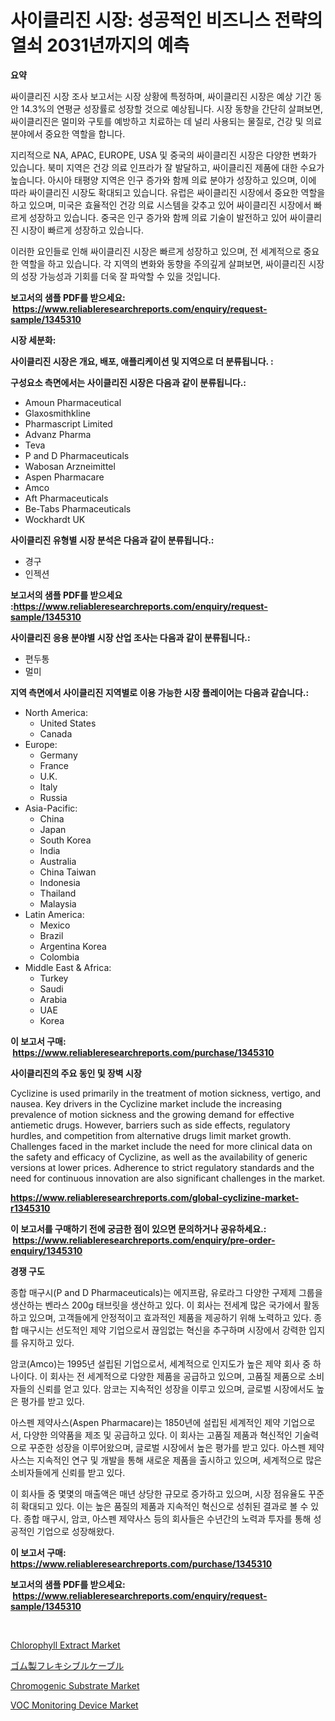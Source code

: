 <p><h1>사이클리진 시장: 성공적인 비즈니스 전략의 열쇠 2031년까지의 예측</h1></p><p><strong>요약</strong></p>
<p><p>싸이클리진 시장 조사 보고서는 시장 상황에 특정하며, 싸이클리진 시장은 예상 기간 동안 14.3%의 연평균 성장률로 성장할 것으로 예상됩니다. 시장 동향을 간단히 살펴보면, 싸이클리진은 멀미와 구토를 예방하고 치료하는 데 널리 사용되는 물질로, 건강 및 의료 분야에서 중요한 역할을 합니다.</p><p>지리적으로 NA, APAC, EUROPE, USA 및 중국의 싸이클리진 시장은 다양한 변화가 있습니다. 북미 지역은 건강 의료 인프라가 잘 발달하고, 싸이클리진 제품에 대한 수요가 높습니다. 아시아 태평양 지역은 인구 증가와 함께 의료 분야가 성장하고 있으며, 이에 따라 싸이클리진 시장도 확대되고 있습니다. 유럽은 싸이클리진 시장에서 중요한 역할을 하고 있으며, 미국은 효율적인 건강 의료 시스템을 갖추고 있어 싸이클리진 시장에서 빠르게 성장하고 있습니다. 중국은 인구 증가와 함께 의료 기술이 발전하고 있어 싸이클리진 시장이 빠르게 성장하고 있습니다.</p><p>이러한 요인들로 인해 싸이클리진 시장은 빠르게 성장하고 있으며, 전 세계적으로 중요한 역할을 하고 있습니다. 각 지역의 변화와 동향을 주의깊게 살펴보면, 싸이클리진 시장의 성장 가능성과 기회를 더욱 잘 파악할 수 있을 것입니다.</p></p>
<p><strong>보고서의 샘플 PDF를 받으세요: &nbsp;<a href="https://www.reliableresearchreports.com/enquiry/request-sample/1345310">https://www.reliableresearchreports.com/enquiry/request-sample/1345310</a></strong></p>
<p><strong>시장 세분화:</strong></p>
<p><strong> 사이클리진 시장은 개요, 배포, 애플리케이션 및 지역으로 더 분류됩니다. :</strong></p>
<p><strong>구성요소 측면에서는 사이클리진 시장은 다음과 같이 분류됩니다.:</strong></p>
<p><ul><li>Amoun Pharmaceutical</li><li>Glaxosmithkline</li><li>Pharmascript Limited</li><li>Advanz Pharma</li><li>Teva</li><li>P and D Pharmaceuticals</li><li>Wabosan Arzneimittel</li><li>Aspen Pharmacare</li><li>Amco</li><li>Aft Pharmaceuticals</li><li>Be-Tabs Pharmaceuticals</li><li>Wockhardt UK</li></ul></p>
<p><strong> 사이클리진 유형별 시장 분석은 다음과 같이 분류됩니다.:</strong></p>
<p><ul><li>경구</li><li>인젝션</li></ul></p>
<p><strong>보고서의 샘플 PDF를 받으세요 :<a href="https://www.reliableresearchreports.com/enquiry/request-sample/1345310">https://www.reliableresearchreports.com/enquiry/request-sample/1345310</a></strong></p>
<p><strong> 사이클리진 응용 분야별 시장 산업 조사는 다음과 같이 분류됩니다.:</strong></p>
<p><ul><li>편두통</li><li>멀미</li></ul></p>
<p><strong>지역 측면에서 사이클리진 지역별로 이용 가능한 시장 플레이어는 다음과 같습니다.:</strong></p>
<p><ul>
    <li>
        North America:
        <ul>
            <li>United States</li>
            <li>Canada</li>
        </ul>
    </li>
    <li>
        Europe:
        <ul>
            <li>Germany</li>
            <li>France</li>
            <li>U.K.</li>
            <li>Italy</li>
            <li>Russia</li>
        </ul>
    </li>
    <li>
        Asia-Pacific:
        <ul>
            <li>China</li>
            <li>Japan</li>
            <li>South Korea</li>
            <li>India</li>
            <li>Australia</li>
            <li>China Taiwan</li>
            <li>Indonesia</li>
            <li>Thailand</li>
            <li>Malaysia</li>
        </ul>
    </li>
    <li>
        Latin America:
        <ul>
            <li>Mexico</li>
            <li>Brazil</li>
            <li>Argentina Korea</li>
            <li>Colombia</li>
        </ul>
    </li>
    <li>
        Middle East & Africa:
        <ul>
            <li>Turkey</li>
            <li>Saudi</li>
            <li>Arabia</li>
            <li>UAE</li>
            <li>Korea</li>
        </ul>
    </li>
    </ul></p>
<p><strong>이 보고서 구매: &nbsp;<a href="https://www.reliableresearchreports.com/purchase/1345310">https://www.reliableresearchreports.com/purchase/1345310</a></strong></p>
<p><strong>사이클리진의 주요 동인 및 장벽 시장</strong></p>
<p><p>Cyclizine is used primarily in the treatment of motion sickness, vertigo, and nausea. Key drivers in the Cyclizine market include the increasing prevalence of motion sickness and the growing demand for effective antiemetic drugs. However, barriers such as side effects, regulatory hurdles, and competition from alternative drugs limit market growth. Challenges faced in the market include the need for more clinical data on the safety and efficacy of Cyclizine, as well as the availability of generic versions at lower prices. Adherence to strict regulatory standards and the need for continuous innovation are also significant challenges in the market.</p></p>
<p><strong><a href="https://www.reliableresearchreports.com/global-cyclizine-market-r1345310">https://www.reliableresearchreports.com/global-cyclizine-market-r1345310</a></strong></p>
<p><strong>이 보고서를 구매하기 전에 궁금한 점이 있으면 문의하거나 공유하세요.: &nbsp;<a href="https://www.reliableresearchreports.com/enquiry/pre-order-enquiry/1345310">https://www.reliableresearchreports.com/enquiry/pre-order-enquiry/1345310</a></strong></p>
<p><strong>경쟁 구도</strong></p>
<p><p>종합 매구시(P and D Pharmaceuticals)는 에지프람, 유로라그 다양한 구제제 그룹을 생산하는 벤라스 200g 태브릿을 생산하고 있다. 이 회사는 전세계 많은 국가에서 활동하고 있으며, 고객들에게 안정적이고 효과적인 제품을 제공하기 위해 노력하고 있다. 종합 매구시는 선도적인 제약 기업으로서 끊임없는 혁신을 추구하며 시장에서 강력한 입지를 유지하고 있다.</p><p>암코(Amco)는 1995년 설립된 기업으로서, 세계적으로 인지도가 높은 제약 회사 중 하나이다. 이 회사는 전 세계적으로 다양한 제품을 공급하고 있으며, 고품질 제품으로 소비자들의 신뢰를 얻고 있다. 암코는 지속적인 성장을 이루고 있으며, 글로벌 시장에서도 높은 평가를 받고 있다.</p><p>아스펜 제약사스(Aspen Pharmacare)는 1850년에 설립된 세계적인 제약 기업으로서, 다양한 의약품을 제조 및 공급하고 있다. 이 회사는 고품질 제품과 혁신적인 기술력으로 꾸준한 성장을 이루어왔으며, 글로벌 시장에서 높은 평가를 받고 있다. 아스펜 제약사스는 지속적인 연구 및 개발을 통해 새로운 제품을 출시하고 있으며, 세계적으로 많은 소비자들에게 신뢰를 받고 있다.</p><p>이 회사들 중 몇몇의 매출액은 매년 상당한 규모로 증가하고 있으며, 시장 점유율도 꾸준히 확대되고 있다. 이는 높은 품질의 제품과 지속적인 혁신으로 성취된 결과로 볼 수 있다. 종합 매구시, 암코, 아스펜 제약사스 등의 회사들은 수년간의 노력과 투자를 통해 성공적인 기업으로 성장해왔다.</p></p>
<p><strong>이 보고서 구매: &nbsp; <a href="https://www.reliableresearchreports.com/purchase/1345310">https://www.reliableresearchreports.com/purchase/1345310</a></strong></p>
<p><strong>보고서의 샘플 PDF를 받으세요: &nbsp;<a href="https://www.reliableresearchreports.com/enquiry/request-sample/1345310">https://www.reliableresearchreports.com/enquiry/request-sample/1345310</a></strong><strong></strong></p>
<p>&nbsp;</p>
<p><p><a href="https://www.linkedin.com/pulse/chlorophyll-extract-market-research-report-provides-thorough-pr4ie?trackingId=iRw%2B6RAgrUDoJVQ%2B%2Ff8bCQ%3D%3D">Chlorophyll Extract Market</a></p><p><a href="https://github.com/lily-u-genius/Market-Research-Report-List-1/blob/main/827286721988.md">ゴム製フレキシブルケーブル</a></p><p><a href="https://www.linkedin.com/pulse/chromogenic-substrate-market-share-amp-new-trends-analysis-report-yizbe?trackingId=OBcBkL3c8LaF87BgB0%2F1Rw%3D%3D">Chromogenic Substrate Market</a></p><p><a href="https://github.com/moyahfrancoestellec51j635wcx/Market-Research-Report-List-2/blob/main/voc-monitoring-device-market.md">VOC Monitoring Device Market</a></p></p>